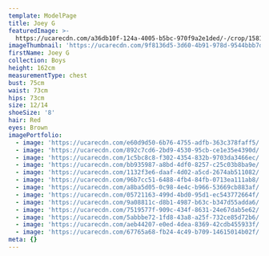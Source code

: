 ```yaml
---
template: ModelPage
title: Joey G
featuredImage: >-
  https://ucarecdn.com/a36db10f-124a-4005-b5bc-970f9a2e1ded/-/crop/1581x824/0,0/-/preview/
imageThumbnail: 'https://ucarecdn.com/9f8136d5-3d60-4b91-978d-9544bbb7d990/'
firstName: Joey G
collection: Boys
height: 162cm
measurementType: chest
bust: 75cm
waist: 73cm
hips: 73cm
size: 12/14
shoeSize: '8'
hair: Red
eyes: Brown
imagePortfolio:
  - image: 'https://ucarecdn.com/e60d9d50-6b76-4755-adfb-363c378faff5/'
  - image: 'https://ucarecdn.com/892c7cd6-2bd9-4530-95cb-ce1e35e4390d/'
  - image: 'https://ucarecdn.com/1c5bc8c8-f302-4354-832b-9703da3466ec/'
  - image: 'https://ucarecdn.com/bb935987-a8bd-4df0-8257-c25c03b8ba9e/'
  - image: 'https://ucarecdn.com/1132f3e6-daaf-4d02-a5cd-2674ab511082/'
  - image: 'https://ucarecdn.com/96b7cc51-6488-4fb4-84fb-0713ea111ab8/'
  - image: 'https://ucarecdn.com/a8ba5d05-0c98-4e4c-b966-53669cb883af/'
  - image: 'https://ucarecdn.com/05721163-499d-4bd0-95d1-ec543772664f/'
  - image: 'https://ucarecdn.com/9a08811c-d8b1-4987-b63c-b347d55adda6/'
  - image: 'https://ucarecdn.com/7519577f-909c-434f-8631-24e67dab5e62/'
  - image: 'https://ucarecdn.com/5abbbe72-1fd8-43a8-a25f-732ce85d72b6/'
  - image: 'https://ucarecdn.com/aeb44207-e0ed-4dea-8369-42cdb455933f/'
  - image: 'https://ucarecdn.com/67765a68-fb24-4c49-b709-14615014b02f/'
meta: {}
---
```


